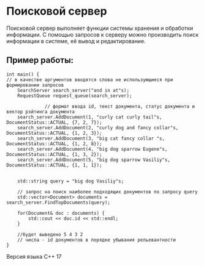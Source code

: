 # Поисковой сервер
 
Поисковой сервер выполняет функции системы хранения и обработки информации. С помощью запросов к серверу можно производить поиск информации в системе, её вывод и редактирование.

## Пример работы:


```
int main() {
// в качестве аргументов вводятся слова не использующиеся при формировании запросов
    SearchServer search_server("and in at"s); 
    RequestQueue request_queue(search_server);

              // формат ввода id, текст документа, статус документа и вектор рэйтинга документа
    search_server.AddDocument(1, "curly cat curly tail"s, DocumentStatus::ACTUAL, {7, 2, 7}); 
    search_server.AddDocument(2, "curly dog and fancy collar"s, DocumentStatus::ACTUAL, {1, 2, 3});
    search_server.AddDocument(3, "big cat fancy collar "s, DocumentStatus::ACTUAL, {1, 2, 8});
    search_server.AddDocument(4, "big dog sparrow Eugene"s, DocumentStatus::ACTUAL, {1, 3, 2});
    search_server.AddDocument(5, "big dog sparrow Vasiliy"s, DocumentStatus::ACTUAL, {1, 1, 1});
    
    
    std::string query = "big dog Vasiliy"s;
    
    // запрос на поиск наиболее подходящих документов по запросу query
    std::vector<Document> documents =  search_server.FindTopDocuments(query); 
    
    for(Document& doc : documents) {
        std::cout << doc.id << std::endl;
    }

    //будет выведено 5 4 3 2
    // числа - id документов в порядке убывания рельевантности    
}
```

Версия языка C++ 17


